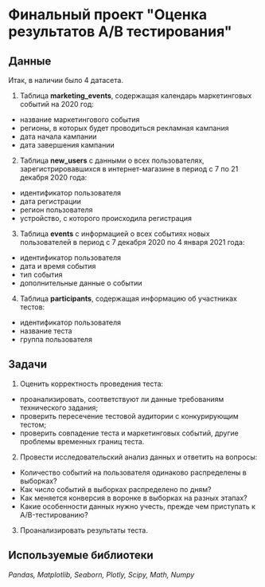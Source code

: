 # Финальный проект "Оценка результатов А/В тестирования"

## Данные

Итак, в наличии было 4 датасета.

1) Таблица **marketing_events**, содержащая календарь маркетинговых событий на 2020 год:
- название маркетингового события
- регионы, в которых будет проводиться рекламная кампания
- дата начала кампании
- дата завершения кампании

2) Таблица **new_users** с данными о всех пользователях, зарегистрировавшихся в интернет-магазине в период с 7 по 21 декабря 2020 года:
- идентификатор пользователя
- дата регистрации
- регион пользователя
- устройство, с которого происходила регистрация

3) Таблица **events** с информацией о всех событиях новых пользователей в период с 7 декабря 2020 по 4 января 2021 года:
- идентификатор пользователя
- дата и время события
- тип события
- дополнительные данные о событии

4) Таблица **participants**, содержащая информацию об участниках тестов:
- идентификатор пользователя
- название теста
- группа пользователя


## Задачи

1) Оценить корректность проведения теста:
* проанализировать, соответствуют ли данные требованиям технического задания;
* проверить пересечение тестовой аудитории с конкурирующим тестом;
* проверить совпадение теста и маркетинговых событий, другие проблемы временных границ теста.

2) Провести исследовательский анализ данных и ответить на вопросы:
* Количество событий на пользователя одинаково распределены в выборках?
* Как число событий в выборках распределено по дням?
* Как меняется конверсия в воронке в выборках на разных этапах?
* Какие особенности данных нужно учесть, прежде чем приступать к A/B-тестированию?

3) Проанализировать результаты теста.

## Используемые библиотеки
*Pandas, Matplotlib, Seaborn, Plotly, Scipy, Math, Numpy*
